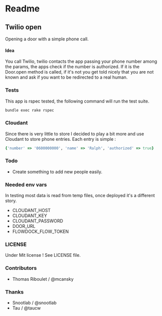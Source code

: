 # Readme

## Twilio open

Opening a door with a simple phone call.

#### Idea

You call Twilio, twilio contacts the app passing your phone number among the params, the apps check if the number is authorized. If it is the Door.open method is called, if it's not you get told nicely that you are not known and ask if you want to be redirected to a real human.

### Tests

This app is rspec tested, the following command will run the test suite.

```sh
bundle exec rake rspec
```

### Cloudant

Since there is very little to store I decided to play a bit more and use Cloudant to store phone entries. Each entry is simple :

```ruby
{'number' => '0600000000', 'name' => 'Ralph', 'authorized' => true}
```

### Todo

* Create something to add new people easily.


### Needed env vars

In testing most data is read from temp files, once deployed it's a different story.
* CLOUDANT_HOST
* CLOUDANT_KEY
* CLOUDANT_PASSWORD
* DOOR_URL
* FLOWDOCK_FLOW_TOKEN

### LICENSE

Under Mit license ! See LICENSE file.

### Contributors

* Thomas Riboulet / @mcansky

### Thanks

* Snootlab / @snootlab
* Tau / @taucw
